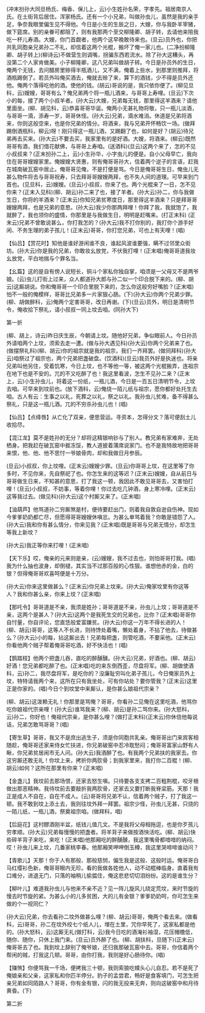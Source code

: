 <!-- { "loadSidebar": true } -->
(冲末扮孙大同旦杨氏、梅香、保儿上，云)小生姓孙名荣，字孝先。祖居南京人氏。在土街背后居住。浑家杨氏。还有一个小兄弟，叫做孙虫儿，虽然是我的亲手足，争奈我眼里偏生见不得他。今日是小生的生辰之日，大嫂，你与我卧羊宰猪，做下筵席。别的亲眷可都阻了，则有我那两个至交柳隆卿、胡子转，去请他来陪我吃一杯儿寿酒。大嫂，你门首觑者，他两个这早晚敢待来也。(旦云)员外也，你把共乳同胞亲兄弟孙二不礼，却信着这两个光棍，搬坏了俺一家儿也。(二净扮柳隆卿、胡子转上)(柳诗云)不做营生则调嘴，拐骗东西若流水。除了孙大这糟头，再没第二个人家肯做美。小子柳隆卿，这八兄弟叫做胡子转。今日是孙员外的生日，俺两个无钱，去问醋房里赊得半瓶酒儿，又不满，俺着上些水，到那里则推拜，将酒瓶踢倒了。若员外叫俺买酒去，俺就去赊了来，算下的酒钱，少不得是员外还他。俺两个落得吃他的酒。使他的钱。(胡云)哥说的是，我只依你便了。(柳见旦科，云)嫂嫂，哥哥有么？俺兄弟两个将一瓶儿酒来，与哥哥上寿哩。(旦云)下次小的每，接了两个小叔羊者。(孙大云)大嫂，兄弟每无钱，那里得这羊酒来？请他里面坐。(柳、胡见科，云)恭喜哥哥华诞。俺两小无甚礼物将敬，只一瓶儿淡酒，与哥哥一滴，添寿一岁，哥哥休怪。(孙大云)兄弟，滴水难消。休道是兄弟将酒来，你则这般空来，也是你兄弟的情分。将酒来，我与兄弟开怀畅饮一场。(做拜踢倒酒瓶科，柳云)呀！刚只得这一瓶儿酒，又踢翻了也，如何是好？(胡云)待兄弟再去买来。(孙大云)不要去买，我家里有的是好酒。大嫂，将酒来。(柳云)既然哥哥有酒，我们借花献佛，与哥哥上寿咱。(送酒科)(旦云)这两个来了，怎的不见小叔叔来？(正末扮孙二上，云)小生孙华，小字虫儿的便是。自小父母早亡，我向住在哥哥嫂嫂家里。俺嫂嫂大贤惠，则有俺哥哥孙大，信着两个逆子的言语，赶我在城南破瓦窑中居止。俺哥哥见俺，不是打便是骂。今日是俺哥哥生日，俺虫儿无甚么物件将去与哥哥祝寿，只去拜哥哥嫂嫂两拜，也不失人间的道理。可早来到门首也。(见旦科，云)嫂嫂。(旦云)小叔叔，你来了也。两个光棍来了一日，怎不见你来？(正末入见科)(柳、胡云)孙二来了也，接了羊者。(孙大云)孙二，你与我做生日，你将的羊酒来？(正末云)你知兄弟贫寒度日，那里得这羊酒来？只是拜哥哥嫂嫂两拜，也是兄弟的意思。(孙大云)我少你那两拜哩！你拜了我，我就饱了，我就醉了，我也领你的盛情，你那里是与我做生日，明明是赶嘴来。(打正末科)
(正末云)兄弟不曾敢说甚么，你打我怎的？(孙大云)我不打你别的，我打你个游手好闲、不务生理的弟子孩儿！(正末云)哥哥，你打您兄弟，可也上有天哩！(唱)

【仙吕】【赏花时】知他是谁好游闲谁不良，谁起风波谁要强，瞒不过邻里众街坊。(孙大云)你是我的兄弟，你敢妆幺放党，不伏我打哩！(正末唱)俺哥哥道我妆幺放党，平白地揣与个罪名当。

【幺篇】这的是自有傍人说短长，铜斗个家私你独自掌，咱须是一父母又不是两爷娘。(云)虫儿打街上过来，众人都道孙大郎与孙二似一个印合脱下来的。(柳、胡云)这厮胡说。你和俺哥哥一个印合里脱下来的，怎么你这般穷好嘴脸？(正末唱)怕不一般的俺模样，哥哥比兄弟多一片家狠心肠。(下)(孙大云)你两个兄弟少罪。(柳、胡做醉科，云)俺两个定害哥哥，改日再谢。(下)(旦云)员外，明日是清明节令，俺收拾下祭礼，请小叔叔一同上坟去咱。(同孙大下)

第一折

(柳、胡上，诗云)昨日庆生辰，今朝请上坟。随他好兄弟，争似眼前人。今日孙员外请咱两个上坟，须索去走一遭。(做与孙大遇见科)(孙大云)你两个兄弟来了也。(做摆祭礼科)(柳、胡云)你的祖宗就是我的祖宗，我们一齐拜罢。(做同拜科)(孙大云)咱祭过了祖宗也，两个兄弟把盏破盘。(饮酒科)(旦云)我员外好是执迷也。将亲兄弟叫他另住，受着饥寒，今日上坟，也不等他一等，被这两个光棍搬弄，连祖宗在地下也是不安的。兀的不又吃醉了也！我这里看波，怎生不见孙二来？(正末上，云)小生孙虫儿，将着这一份纸，一瓶儿酒，今日是一百五日清明节令，上坟去咱。可早来到坟前也。(放下酒科，云)俺烧一陌儿纸与祖宗，愿你都好处托生去咱。古人有云：生事之以礼，死葬之以礼，祭之以礼。我孙虫儿贫难，备不得甚么祭礼，只是这一瓶儿酒。兀的不穷杀孙虫儿也！(唱)

【仙吕】【点绛唇】从亡化了双亲，便思营运。寻资本，怎得分文？落可便刮土儿收拾尽。

【混江龙】莫不是姓孙的无分？却将这精银响钞与了别人。教兄弟有家难奔，无处栖身。把我赶在破瓦窑中捱冻馁，教人道披着蒲席说家门。也不是我特故地把哥哥来恨，他、他、他不思忖一爷娘骨肉，却和我做日月参辰。

(旦云)小叔叔，你上坟哩。(正末云)嫂嫂少罪。(旦云)你哥哥上坟，在这里等了你多时，不见你来，先自祭祀了也。你怎生来的这等迟？(正末云)嫂嫂，自从前日与哥哥做生日来，不知甚的意思，打了我这一顿，我因此不敢见哥哥去，又害怕打哩！(旦云)小叔叔，不妨事，等着你哩！你过去吃几钟酒，身上寒冷哩。(正末云)这等我过去。(做见科)(孙大云)这个村厮又来了。(正末唱)

【油葫芦】他骂道孙二穷厮煞是村，便待要赶出门，则着我自敦自逊自伤神。现如今爹爹奶奶都亡尽，但愿得哥哥嫂嫂休嗔忿。为甚么单骂着我？你敢是错怨了人。(孙大云)我和你有甚么情分，你来见我？(正末唱)既是哥哥与兄弟无情分，却怎生等我上新坟？

(孙大云)我正等你来打哩！(正末唱)

【天下乐】哎，俺亲的元来则是亲，(云)嫂嫂，我不过去也，则怕哥哥打我。(唱)我为什么抽也波身，却倒褪，其实当不过那百般的心性狠。谁想他赤的金，白的银？但得俺哥哥欢喜呵便是十万分。

(孙大云)你来这里做甚么？(正末云)你兄弟上坟来。(孙大云)俺家坟里有你这等人？我和你甚么亲，你来上坟？(正末唱)

【那吒令】哥哥道是不亲，我须是姓孙；哥哥道是不亲，孙虫儿上坟；哥哥道是不亲，这两个是甚人？(孙大云)这两个是我死生交的兄弟也，比你？(正末唱)哥哥你自忖量，你自评论，您直恁般爱富嫌贫。(孙大云)你这一万年不得长进的人！(柳、胡云)哥哥，这等人不长进，则待馋处着嘴，懒处着身，不拈了他去，待做甚么？(孙大云)小的每，拈这厮出去！兄弟每把盏，则管吃酒，不要采他。(正末云)你看他两个贼子帮着俺哥哥吃酒，好不快活也！(唱)

【鹊踏枝】他两个把盏儿吞，直吃的醉醺醺。(孙大云)兄弟，好酒也。(柳、胡云)好酒！您兄弟都吃醉了也。(正末唱)吃的来东倒西歪，尽盘将军。(柳、胡做使酒科，云)孙二，我尽盘将军，是吃你的？没廉耻穷叫化弟子孩儿，今日俺家员外上坟，特特请我两个来，这所在只有我坐处，可有你站处？要你管我？(正末云)这里正是你家的。(唱)今日个到坟堂中来厮认，是你甚么娘祖代宗亲？

(柳、胡云)这泼赖无礼！你那里是骂俺？哥哥，你看孙二见俺在这里吃酒，他骂你吃你娘祖代宗亲哩！(孙大云)谁骂我来？(柳、胡云)是孙二骂你来。(孙大怒科，云)孙二，你好也！俺祖代宗亲，是你甚么哩？(做打正末科)(正末云)你休信他每说话，兄弟怎敢骂哥哥？(唱)

【寄生草】哥哥，我又不是庶出逃生子，须是你同胞共乳亲。俺哥哥出门来宾客相随趁，俺哥哥还家来侍女忙扶进，你兄弟破窑中忍冷耽愁闷；俺哥哥富家山野有人瞅，你兄弟贫居闹市无人问。(孙大云)我酒醉了也。有我两个兄弟扶的我家去。你这穷厮还敢无礼！你坟上来，拷折你两肷骨；到我家里来，我打你二百棍！(柳、胡云)如何？这所在那里有你来？(正末唱)

【金盏儿】我坟前去那场恨，还家去怒生嗔。只待要各支支拷二百粗荆棍，咬牙根做出那恶精神。我待坟前去要敲折我两肷骨，还家去又要打断我脊梁筋。天那！我正是成人不自在，自在不成人。(云)哥哥将兄弟不认，信着两个贼子，打了我这一顿。我不敢到坟上添土去，我则往坟外拜一拜罢。祖宗少怪，孙虫儿无甚，只烧的一陌儿纸，一瓶儿酒，祭奠祖宗咱。(做拜科，唱)

【后庭花】这村醪酒刚半盆，纸钱儿值几文。不是我将父母相拖逗，也是你歹孩儿穷孝顺。(孙大云)兄弟每慢慢的把盏者。将羊背子来做按酒快活吃。(柳、胡云)快些碎羊背子来吃，来吃！(正末唱)他那厢吃的醉醺醺，我这里嘴骨都喑喑的纳闷。哎！孙虫儿来上坟，几番家桃李春。他那厢笑呷呷倒玉樽，我这里哭啼啼谁动问？

【青歌儿】天那！你于人有那般、那般慈悯，偏生我是这般、这般时运。俺哥哥白马红缨衫色新，俺哥哥眼内无珍。看的我做各姓他人，动不动棍棒临身。直着我有口难分，进退无门，只落的袖稍儿偷揾住，俺这悲悲切切泪纷纷。这的是谁生分？

【柳叶儿】难道我孙虫儿与他来不亲不近？见一阵儿旋风儿绕定荒坟，来时节旋的慢去时节旋的紧。为甚么小的儿多贫困，大的儿有金银？爹爹奶奶呵，你可怎生来做的个一视同仁？

(孙大云)兄弟，你去看孙二坟外做甚么哩？(柳、胡云)哥哥，俺两个看去来。(做看科，云)哥哥，孙二在坟外绞七个纸人儿，埋在土里，咒你早死了，这家私都是他的。(孙大怒科，云)这厮无礼(做打科，云)我今日吃的酒淹衫袖湿，花压帽檐低，随你、随你，只休上我门来。(旦云)员外醉了也。(柳、胡扶科，旦随下)(正末云)俺哥哥去了也。我到坟上辞别了俺爷娘，还归我那破瓦窑中去。哥哥，你信着两个帮闲的贼，打我这几顿。哥哥，由你打我，我则是好心肠待你。(唱)

【赚煞】你便骂我一千场，便拷我三十顿，我则索狼吃幞头心儿自忍。若不是死了俺娘亲和父亲，这家私和你匹半停分。豹子的孟尝君，畅好是食客填门，可怎生把亲兄弟如同陌路人？哥哥，你有金有银，闪的我无投来无奔，则向这破窑中和月待黄昏。(下)

第二折

